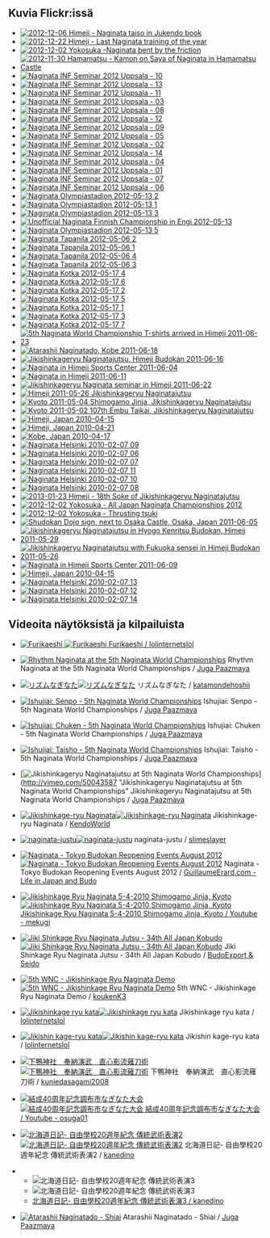 
## Kuvia Flickr:issä

-   [![2012-12-06 Himeji - Naginata taiso in Jukendo
    book](http://farm9.static.flickr.com/8362/8450641664_fea2b93757_s.jpg)](http://farm9.static.flickr.com/8362/8450641664_fea2b93757_z.jpg "2012-12-06 Himeji - Naginata taiso in Jukendo book")
-   [![2012-12-22 Himeji - Last Naginata training of the
    year](http://farm9.static.flickr.com/8084/8310222005_f8fd5e3497_s.jpg)](http://farm9.static.flickr.com/8084/8310222005_f8fd5e3497_z.jpg "2012-12-22 Himeji - Last Naginata training of the year")
-   [![2012-12-02 Yokosuka -Naginata bent by the
    friction](http://farm9.static.flickr.com/8364/8310167633_49559323f3_s.jpg)](http://farm9.static.flickr.com/8364/8310167633_49559323f3_z.jpg "2012-12-02 Yokosuka -Naginata bent by the friction")
-   [![2012-11-30 Hamamatsu - Kamon on Saya of Naginata in Hamamatsu
    Castle](http://farm9.static.flickr.com/8493/8310434296_6376408a49_s.jpg)](http://farm9.static.flickr.com/8493/8310434296_6376408a49_z.jpg "2012-11-30 Hamamatsu - Kamon on Saya of Naginata in Hamamatsu Castle")
-   [![Naginata INF Seminar 2012 Uppsala -
    10](http://farm9.static.flickr.com/8180/7896503292_ec80ff1b79_s.jpg)](http://farm9.static.flickr.com/8180/7896503292_ec80ff1b79_z.jpg "Naginata INF Seminar 2012 Uppsala - 10")
-   [![Naginata INF Seminar 2012 Uppsala -
    13](http://farm9.static.flickr.com/8461/7896512612_8793b62e5c_s.jpg)](http://farm9.static.flickr.com/8461/7896512612_8793b62e5c_z.jpg "Naginata INF Seminar 2012 Uppsala - 13")
-   [![Naginata INF Seminar 2012 Uppsala -
    11](http://farm9.static.flickr.com/8435/7896506982_dca3d1c65d_s.jpg)](http://farm9.static.flickr.com/8435/7896506982_dca3d1c65d_z.jpg "Naginata INF Seminar 2012 Uppsala - 11")
-   [![Naginata INF Seminar 2012 Uppsala -
    03](http://farm9.static.flickr.com/8313/7896478092_f6d6ca8ab8_s.jpg)](http://farm9.static.flickr.com/8313/7896478092_f6d6ca8ab8_z.jpg "Naginata INF Seminar 2012 Uppsala - 03")
-   [![Naginata INF Seminar 2012 Uppsala -
    08](http://farm9.static.flickr.com/8310/7896497718_fe55710472_s.jpg)](http://farm9.static.flickr.com/8310/7896497718_fe55710472_z.jpg "Naginata INF Seminar 2012 Uppsala - 08")
-   [![Naginata INF Seminar 2012 Uppsala -
    12](http://farm9.static.flickr.com/8031/7896510078_3784100263_s.jpg)](http://farm9.static.flickr.com/8031/7896510078_3784100263_z.jpg "Naginata INF Seminar 2012 Uppsala - 12")
-   [![Naginata INF Seminar 2012 Uppsala -
    09](http://farm9.static.flickr.com/8446/7896500648_f48c9c8317_s.jpg)](http://farm9.static.flickr.com/8446/7896500648_f48c9c8317_z.jpg "Naginata INF Seminar 2012 Uppsala - 09")
-   [![Naginata INF Seminar 2012 Uppsala -
    05](http://farm9.static.flickr.com/8461/7896487956_dce6c1843e_s.jpg)](http://farm9.static.flickr.com/8461/7896487956_dce6c1843e_z.jpg "Naginata INF Seminar 2012 Uppsala - 05")
-   [![Naginata INF Seminar 2012 Uppsala -
    02](http://farm9.static.flickr.com/8308/7896472998_40e781294b_s.jpg)](http://farm9.static.flickr.com/8308/7896472998_40e781294b_z.jpg "Naginata INF Seminar 2012 Uppsala - 02")
-   [![Naginata INF Seminar 2012 Uppsala -
    14](http://farm9.static.flickr.com/8315/7896514856_41f04cb760_s.jpg)](http://farm9.static.flickr.com/8315/7896514856_41f04cb760_z.jpg "Naginata INF Seminar 2012 Uppsala - 14")
-   [![Naginata INF Seminar 2012 Uppsala -
    04](http://farm9.static.flickr.com/8170/7896486144_6dc0bc0a9f_s.jpg)](http://farm9.static.flickr.com/8170/7896486144_6dc0bc0a9f_z.jpg "Naginata INF Seminar 2012 Uppsala - 04")
-   [![Naginata INF Seminar 2012 Uppsala -
    01](http://farm9.static.flickr.com/8306/7896468302_daa1e5cc82_s.jpg)](http://farm9.static.flickr.com/8306/7896468302_daa1e5cc82_z.jpg "Naginata INF Seminar 2012 Uppsala - 01")
-   [![Naginata INF Seminar 2012 Uppsala -
    07](http://farm9.static.flickr.com/8301/7896495090_f071163601_s.jpg)](http://farm9.static.flickr.com/8301/7896495090_f071163601_z.jpg "Naginata INF Seminar 2012 Uppsala - 07")
-   [![Naginata INF Seminar 2012 Uppsala -
    06](http://farm9.static.flickr.com/8456/7896492076_fe637292d2_s.jpg)](http://farm9.static.flickr.com/8456/7896492076_fe637292d2_z.jpg "Naginata INF Seminar 2012 Uppsala - 06")
-   [![Naginata Olympiastadion 2012-05-13
    2](http://farm8.static.flickr.com/7092/7325915248_bcd9f5013d_s.jpg)](http://farm8.static.flickr.com/7092/7325915248_bcd9f5013d_z.jpg "Naginata Olympiastadion 2012-05-13 2")
-   [![Naginata Olympiastadion 2012-05-13
    1](http://farm9.static.flickr.com/8018/7325914770_e23060cbac_s.jpg)](http://farm9.static.flickr.com/8018/7325914770_e23060cbac_z.jpg "Naginata Olympiastadion 2012-05-13 1")
-   [![Naginata Olympiastadion 2012-05-13
    3](http://farm8.static.flickr.com/7103/7325915808_915e607c6f_s.jpg)](http://farm8.static.flickr.com/7103/7325915808_915e607c6f_z.jpg "Naginata Olympiastadion 2012-05-13 3")
-   [![Unofficial Naginata Finnish Championship in Engi
    2012-05-13](http://farm8.static.flickr.com/7220/7325916622_d06f075c74_s.jpg)](http://farm8.static.flickr.com/7220/7325916622_d06f075c74_z.jpg "Unofficial Naginata Finnish Championship in Engi 2012-05-13")
-   [![Naginata Olympiastadion 2012-05-13
    5](http://farm8.static.flickr.com/7222/7325917160_0fbed0005f_s.jpg)](http://farm8.static.flickr.com/7222/7325917160_0fbed0005f_z.jpg "Naginata Olympiastadion 2012-05-13 5")
-   [![Naginata Tapanila 2012-05-06
    2](http://farm8.static.flickr.com/7102/7322793128_6ecbf9ba35_s.jpg)](http://farm8.static.flickr.com/7102/7322793128_6ecbf9ba35_z.jpg "Naginata Tapanila 2012-05-06 2")
-   [![Naginata Tapanila 2012-05-06
    1](http://farm8.static.flickr.com/7097/7322791966_12d05c342e_s.jpg)](http://farm8.static.flickr.com/7097/7322791966_12d05c342e_z.jpg "Naginata Tapanila 2012-05-06 1")
-   [![Naginata Tapanila 2012-05-06
    4](http://farm8.static.flickr.com/7215/7322793674_46af1663f4_s.jpg)](http://farm8.static.flickr.com/7215/7322793674_46af1663f4_z.jpg "Naginata Tapanila 2012-05-06 4")
-   [![Naginata Tapanila 2012-05-06
    3](http://farm8.static.flickr.com/7240/7322796388_03e5127f42_s.jpg)](http://farm8.static.flickr.com/7240/7322796388_03e5127f42_z.jpg "Naginata Tapanila 2012-05-06 3")
-   [![Naginata Kotka 2012-05-17
    4](http://farm8.static.flickr.com/7095/7322720230_13d51d3fe5_s.jpg)](http://farm8.static.flickr.com/7095/7322720230_13d51d3fe5_z.jpg "Naginata Kotka 2012-05-17 4")
-   [![Naginata Kotka 2012-05-17
    6](http://farm8.static.flickr.com/7237/7322721756_f2dd161603_s.jpg)](http://farm8.static.flickr.com/7237/7322721756_f2dd161603_z.jpg "Naginata Kotka 2012-05-17 6")
-   [![Naginata Kotka 2012-05-17
    2](http://farm8.static.flickr.com/7098/7322718612_4d1df73cf8_s.jpg)](http://farm8.static.flickr.com/7098/7322718612_4d1df73cf8_z.jpg "Naginata Kotka 2012-05-17 2")
-   [![Naginata Kotka 2012-05-17
    5](http://farm8.static.flickr.com/7090/7322721174_37084e99e3_s.jpg)](http://farm8.static.flickr.com/7090/7322721174_37084e99e3_z.jpg "Naginata Kotka 2012-05-17 5")
-   [![Naginata Kotka 2012-05-17
    1](http://farm9.static.flickr.com/8148/7322717598_0451681c9f_s.jpg)](http://farm9.static.flickr.com/8148/7322717598_0451681c9f_z.jpg "Naginata Kotka 2012-05-17 1")
-   [![Naginata Kotka 2012-05-17
    3](http://farm9.static.flickr.com/8015/7322719398_8cf48943cd_s.jpg)](http://farm9.static.flickr.com/8015/7322719398_8cf48943cd_z.jpg "Naginata Kotka 2012-05-17 3")
-   [![Naginata Kotka 2012-05-17
    7](http://farm8.static.flickr.com/7229/7322723630_6b6f96827f_s.jpg)](http://farm8.static.flickr.com/7229/7322723630_6b6f96827f_z.jpg "Naginata Kotka 2012-05-17 7")
-   [![5th Naginata World Championship T-shirts arrived in Himeji
    2011-06-23](http://farm7.static.flickr.com/6021/6004950535_3e14c0577b_s.jpg)](http://farm7.static.flickr.com/6021/6004950535_3e14c0577b_z.jpg "5th Naginata World Championship T-shirts arrived in Himeji 2011-06-23")
-   [![Atarashii Naginatado, Kobe
    2011-06-18](http://farm7.static.flickr.com/6132/5988483341_e0f32e72b2_s.jpg)](http://farm7.static.flickr.com/6132/5988483341_e0f32e72b2_z.jpg "Atarashii Naginatado, Kobe 2011-06-18")
-   [![Jikishinkageryu Naginatajutsu, Himeji Budokan
    2011-06-16](http://farm7.static.flickr.com/6030/5988482559_c7f38f2417_s.jpg)](http://farm7.static.flickr.com/6030/5988482559_c7f38f2417_z.jpg "Jikishinkageryu Naginatajutsu, Himeji Budokan 2011-06-16")
-   [![Naginata in Himeji Sports Center
    2011-06-04](http://farm7.static.flickr.com/6149/5973529225_c13bf69915_s.jpg)](http://farm7.static.flickr.com/6149/5973529225_c13bf69915_z.jpg "Naginata in Himeji Sports Center 2011-06-04")
-   [![Naginata in Himeji
    2011-06-11](http://farm6.static.flickr.com/5191/5896930485_bc7a7e2b6c_s.jpg)](http://farm6.static.flickr.com/5191/5896930485_bc7a7e2b6c_z.jpg "Naginata in Himeji 2011-06-11")
-   [![Jikishinkageryu Naginata seminar in Himeji
    2011-06-22](http://farm6.static.flickr.com/5103/5892262839_89ba17ac87_s.jpg)](http://farm6.static.flickr.com/5103/5892262839_89ba17ac87_z.jpg "Jikishinkageryu Naginata seminar in Himeji 2011-06-22")
-   [![Himeji 2011-05-26 Jikishinkageryu
    Naginatajutsu](http://farm3.static.flickr.com/2514/5763043905_5a542834cf_s.jpg)](http://farm3.static.flickr.com/2514/5763043905_5a542834cf_z.jpg "Himeji 2011-05-26 Jikishinkageryu Naginatajutsu")
-   [![Kyoto 2011-05-04 Shimogamo Jinja, Jikishinkageryu
    Naginatajutsu](http://farm6.static.flickr.com/5185/5763043699_fcda29747e_s.jpg)](http://farm6.static.flickr.com/5185/5763043699_fcda29747e_z.jpg "Kyoto 2011-05-04 Shimogamo Jinja, Jikishinkageryu Naginatajutsu")
-   [![Kyoto 2011-05-02 107th Embu Taikai, Jikishinkageryu
    Naginatajutsu](http://farm3.static.flickr.com/2291/5763589730_ae7116f625_s.jpg)](http://farm3.static.flickr.com/2291/5763589730_ae7116f625_z.jpg "Kyoto 2011-05-02 107th Embu Taikai, Jikishinkageryu Naginatajutsu")
-   [![Himeji, Japan
    2010-04-15](http://farm4.static.flickr.com/3371/4632519379_88b217df5e_s.jpg)](http://farm4.static.flickr.com/3371/4632519379_88b217df5e_z.jpg "Himeji, Japan 2010-04-15")
-   [![Himeji, Japan
    2010-04-21](http://farm4.static.flickr.com/3283/4595256326_37148e5411_s.jpg)](http://farm4.static.flickr.com/3283/4595256326_37148e5411_z.jpg "Himeji, Japan 2010-04-21")
-   [![Kobe, Japan
    2010-04-17](http://farm2.static.flickr.com/1116/4593691496_b30c388351_s.jpg)](http://farm2.static.flickr.com/1116/4593691496_b30c388351_z.jpg "Kobe, Japan 2010-04-17")
-   [![Naginata Helsinki 2010-02-07
    09](http://farm3.static.flickr.com/2729/4338424327_287da4b287_s.jpg)](http://farm3.static.flickr.com/2729/4338424327_287da4b287_z.jpg "Naginata Helsinki 2010-02-07 09")
-   [![Naginata Helsinki 2010-02-07
    06](http://farm3.static.flickr.com/2692/4339160168_08dc1a9d81_s.jpg)](http://farm3.static.flickr.com/2692/4339160168_08dc1a9d81_z.jpg "Naginata Helsinki 2010-02-07 06")
-   [![Naginata Helsinki 2010-02-07
    07](http://farm5.static.flickr.com/4011/4339162394_b87994a1bb_s.jpg)](http://farm5.static.flickr.com/4011/4339162394_b87994a1bb_z.jpg "Naginata Helsinki 2010-02-07 07")
-   [![Naginata Helsinki 2010-02-07
    11](http://farm5.static.flickr.com/4008/4338427189_f89d2db2b5_s.jpg)](http://farm5.static.flickr.com/4008/4338427189_f89d2db2b5_z.jpg "Naginata Helsinki 2010-02-07 11")
-   [![Naginata Helsinki 2010-02-07
    10](http://farm5.static.flickr.com/4065/4339167466_e3a8a150fe_s.jpg)](http://farm5.static.flickr.com/4065/4339167466_e3a8a150fe_z.jpg "Naginata Helsinki 2010-02-07 10")
-   [![Naginata Helsinki 2010-02-07
    08](http://farm5.static.flickr.com/4052/4339164262_45cd7b2b27_s.jpg)](http://farm5.static.flickr.com/4052/4339164262_45cd7b2b27_z.jpg "Naginata Helsinki 2010-02-07 08")
-   [![2013-01-23 Himeji - 18th Soke of Jikishinkageryu
    Naginatajutsu](http://farm9.static.flickr.com/8184/8436921185_42a4c6a463_s.jpg)](http://farm9.static.flickr.com/8184/8436921185_42a4c6a463_z.jpg "2013-01-23 Himeji - 18th Soke of Jikishinkageryu Naginatajutsu")
-   [![2012-12-02 Yokosuka - All Japan Naginata Championships
    2012](http://farm9.static.flickr.com/8071/8311210012_4db397cd88_s.jpg)](http://farm9.static.flickr.com/8071/8311210012_4db397cd88_z.jpg "2012-12-02 Yokosuka - All Japan Naginata Championships 2012")
-   [![2012-12-02 Yokosuka - Thrusting
    tsuki](http://farm9.static.flickr.com/8222/8310163991_2311baf6ef_s.jpg)](http://farm9.static.flickr.com/8222/8310163991_2311baf6ef_z.jpg "2012-12-02 Yokosuka - Thrusting tsuki")
-   [![Shudokan Dojo sign, next to Osaka Castle, Osaka, Japan
    2011-06-05](http://farm9.static.flickr.com/8324/8091033492_065d0cc99f_s.jpg)](http://farm9.static.flickr.com/8324/8091033492_065d0cc99f_z.jpg "Shudokan Dojo sign, next to Osaka Castle, Osaka, Japan 2011-06-05")
-   [![Jikishinkageryu Naginatajutsu in Hyogo Kenritsu Budokan, Himeji
    2011-05-29](http://farm7.static.flickr.com/6071/6025333946_d18d4484bc_s.jpg)](http://farm7.static.flickr.com/6071/6025333946_d18d4484bc_z.jpg "Jikishinkageryu Naginatajutsu in Hyogo Kenritsu Budokan, Himeji 2011-05-29")
-   [![Jikishinkageryu Naginatajutsu with Fukuoka sensei in Himeji
    Budokan
    2011-05-26](http://farm7.static.flickr.com/6128/6024779061_de8bc8c77f_s.jpg)](http://farm7.static.flickr.com/6128/6024779061_de8bc8c77f_z.jpg "Jikishinkageryu Naginatajutsu with Fukuoka sensei in Himeji Budokan 2011-05-26")
-   [![Naginata in Himeji Sports Center
    2011-06-09](http://farm7.static.flickr.com/6089/6025334076_bfeb0aa7a6_s.jpg)](http://farm7.static.flickr.com/6089/6025334076_bfeb0aa7a6_z.jpg "Naginata in Himeji Sports Center 2011-06-09")
-   [![Himeji, Japan
    2010-04-15](http://farm5.static.flickr.com/4070/4632520539_aaba8e61fa_s.jpg)](http://farm5.static.flickr.com/4070/4632520539_aaba8e61fa_z.jpg "Himeji, Japan 2010-04-15")
-   [![Naginata Helsinki 2010-02-07
    13](http://farm5.static.flickr.com/4036/4339173618_30a64c0f5c_s.jpg)](http://farm5.static.flickr.com/4036/4339173618_30a64c0f5c_z.jpg "Naginata Helsinki 2010-02-07 13")
-   [![Naginata Helsinki 2010-02-07
    12](http://farm5.static.flickr.com/4066/4339171586_76e1df4c9d_s.jpg)](http://farm5.static.flickr.com/4066/4339171586_76e1df4c9d_z.jpg "Naginata Helsinki 2010-02-07 12")
-   [![Naginata Helsinki 2010-02-07
    14](http://farm3.static.flickr.com/2778/4339175212_89128e1f4d_s.jpg)](http://farm3.static.flickr.com/2778/4339175212_89128e1f4d_z.jpg "Naginata Helsinki 2010-02-07 14")

## Videoita näytöksistä ja kilpailuista

-   [![Furikaeshi](http://i1.ytimg.com/vi/WPud9FUkuS8/default.jpg)
    ![Furikaeshi](http://i1.ytimg.com/vi/WPud9FUkuS8/1.jpg)
    Furikaeshi / lolinternetslol
    ](http://www.youtube.com/watch?v=WPud9FUkuS8 "Furikaeshi")

-   [![Rhythm Naginata at the 5th Naginata World
    Championships](http://b.vimeocdn.com/ts/345/146/345146871_200.jpg)](http://vimeo.com/50075290 "Rhythm Naginata at the 5th Naginata World Championships")
    Rhythm Naginata at the 5th Naginata World Championships / [Juga
    Paazmaya](http://vimeo.com/paazmaya "Vimeo - Juga Paazmaya")

-   [![リズムなぎなた](http://i1.ytimg.com/vi/vRB8Fkevcc8/default.jpg)![リズムなぎなた](http://i1.ytimg.com/vi/vRB8Fkevcc8/1.jpg)](http://www.youtube.com/watch?v=vRB8Fkevcc8 "リズムなぎなた")
    リズムなぎなた /
    [katamondehoshii](http://youtube.com/katamondehoshii "Youtube - katamondehoshii")

-   [![Ishujiai: Senpo - 5th Naginata World
    Championships](http://b.vimeocdn.com/ts/345/175/345175294_200.jpg)](http://vimeo.com/50070446 "Ishujiai: Senpo - 5th Naginata World Championships")
    Ishujiai: Senpo - 5th Naginata World Championships / [Juga
    Paazmaya](http://vimeo.com/paazmaya "Vimeo - Juga Paazmaya")

-   [![Ishujiai: Chuken - 5th Naginata World
    Championships](http://b.vimeocdn.com/ts/345/106/345106504_200.jpg)](http://vimeo.com/50069067 "Ishujiai: Chuken - 5th Naginata World Championships")
    Ishujiai: Chuken - 5th Naginata World Championships / [Juga
    Paazmaya](http://vimeo.com/paazmaya "Vimeo - Juga Paazmaya")

-   [![Ishujiai: Taisho - 5th Naginata World
    Championships](http://b.vimeocdn.com/ts/345/097/345097201_200.jpg)](http://vimeo.com/50068282 "Ishujiai: Taisho - 5th Naginata World Championships")
    Ishujiai: Taisho - 5th Naginata World Championships / [Juga
    Paazmaya](http://vimeo.com/paazmaya "Vimeo - Juga Paazmaya")

-   [![Jikishinkageryu Naginatajutsu at 5th Naginata World
    Championships](http://b.vimeocdn.com/ts/344/928/344928580_200.jpg)](http://vimeo.com/50043587 "Jikishinkageryu Naginatajutsu at 5th Naginata World Championships"
    Jikishinkageryu Naginatajutsu at 5th Naginata World Championships /
    [Juga Paazmaya](http://vimeo.com/paazmaya "Vimeo - Juga Paazmaya")

-   [![Jikishinkage-ryu
    Naginata](http://i1.ytimg.com/vi/64cmdEUl_jc/default.jpg)![Jikishinkage-ryu
    Naginata](http://i1.ytimg.com/vi/64cmdEUl_jc/1.jpg)](http://www.youtube.com/watch?v=64cmdEUl_jc "Jikishinkage-ryu Naginata")
    Jikishinkage-ryu Naginata /
    [KendoWorld](http://youtube.com/KendoWorld "Youtube - KendoWorld")

-   [![naginata-justu](http://i1.ytimg.com/vi/V7ed641wnCE/default.jpg)![naginata-justu](http://i1.ytimg.com/vi/V7ed641wnCE/1.jpg)](http://www.youtube.com/watch?v=V7ed641wnCE "naginata-justu")
    naginata-justu /
    [slimeslayer](http://youtube.com/slimeslayer "Youtube - slimeslayer")

-   [![Naginata - Tokyo Budokan Reopening Events August
    2012](http://i1.ytimg.com/vi/r1YGdzXQDZw/default.jpg)![Naginata - Tokyo
    Budokan Reopening Events August
    2012](http://i1.ytimg.com/vi/r1YGdzXQDZw/1.jpg)](http://www.youtube.com/watch?v=r1YGdzXQDZw "Naginata - Tokyo Budokan Reopening Events August 2012")
    Naginata - Tokyo Budokan Reopening Events August 2012 /
    [GuillaumeErard.com - Life in Japan and
    Budo](http://youtube.com/GuillaumeErard.com%20-%20Life%20in%20Japan%20and%20Budo "Youtube - GuillaumeErard.com - Life in Japan and Budo")

-   [![Jikishinkage Ryu Naginata 5-4-2010 Shimogamo Jinja, Kyoto](http://i1.ytimg.com/vi/ntwaxNRAYmM/default.jpg)![Jikishinkage Ryu
    Naginata 5-4-2010 Shimogamo Jinja, Kyoto](http://i1.ytimg.com/vi/ntwaxNRAYmM/1.jpg)
    Jikishinkage Ryu Naginata 5-4-2010 Shimogamo Jinja, Kyoto / Youtube - mekugi
    ](http://www.youtube.com/watch?v=ntwaxNRAYmM "Jikishinkage Ryu Naginata 5-4-2010 Shimogamo Jinja, Kyoto")

-   [![Jiki Shinkage Ryu Naginata Jutsu - 34th All Japan Kobudo](http://i1.ytimg.com/vi/a5VqaxmgVvU/default.jpg)![Jiki Shinkage
    Ryu Naginata Jutsu - 34th All Japan
    Kobudo](http://i1.ytimg.com/vi/a5VqaxmgVvU/1.jpg)](http://www.youtube.com/watch?v=a5VqaxmgVvU "Jiki Shinkage Ryu Naginata Jutsu - 34th All Japan Kobudo")
    Jiki Shinkage Ryu Naginata Jutsu - 34th All Japan Kobudo / [BudoExport &
    Seido](http://youtube.com/BudoExport%20&%20Seido "Youtube - BudoExport & Seido")

-   [![5th WNC - Jikishinkage Ryu Naginata
    Demo](http://i1.ytimg.com/vi/XIfImDzR-Yg/default.jpg)![5th WNC -
    Jikishinkage Ryu Naginata
    Demo](http://i1.ytimg.com/vi/XIfImDzR-Yg/1.jpg)](http://www.youtube.com/watch?v=XIfImDzR-Yg "5th WNC - Jikishinkage Ryu Naginata Demo")
    5th WNC - Jikishinkage Ryu Naginata Demo /
    [koukenK3](http://youtube.com/koukenK3 "Youtube - koukenK3")

-   [![Jikishinkage ryu
    kata](http://i1.ytimg.com/vi/jaRA2zY_VhU/default.jpg)![Jikishinkage ryu
    kata](http://i1.ytimg.com/vi/jaRA2zY_VhU/1.jpg)](http://www.youtube.com/watch?v=jaRA2zY_VhU "Jikishinkage ryu  kata")
    Jikishinkage ryu kata /
    [lolinternetslol](http://youtube.com/lolinternetslol "Youtube - lolinternetslol")

-   [![Jikishin kage-ryu
    kata](http://i1.ytimg.com/vi/IibZC8PBYns/default.jpg)![Jikishin kage-ryu
    kata](http://i1.ytimg.com/vi/IibZC8PBYns/1.jpg)](http://www.youtube.com/watch?v=IibZC8PBYns "Jikishin kage-ryu kata")
    Jikishin kage-ryu kata /
    [lolinternetslol](http://youtube.com/lolinternetslol "Youtube - lolinternetslol")

-   [![下鴨神社　奉納演武　直心影流薙刀術](http://i1.ytimg.com/vi/DiCwRBds458/default.jpg)![下鴨神社　奉納演武　直心影流薙刀術](http://i1.ytimg.com/vi/DiCwRBds458/1.jpg)](http://www.youtube.com/watch?v=DiCwRBds458 "下鴨神社　奉納演武　直心影流薙刀術")
    下鴨神社　奉納演武　直心影流薙刀術 /
    [kuniedasagami2008](http://youtube.com/kuniedasagami2008 "Youtube - kuniedasagami2008")

-   [![結成40周年記念調布市なぎなた大会](http://i1.ytimg.com/vi/v696WandAw8/default.jpg)![結成40周年記念調布市なぎなた大会](http://i1.ytimg.com/vi/v696WandAw8/1.jpg)
    結成40周年記念調布市なぎなた大会 / Youtube - osuga01
    ](http://www.youtube.com/watch?v=v696WandAw8 "結成40周年記念調布市なぎなた大会")

-   [![北海道日記- 自由學校20週年紀念
    傳統武術表演2](http://i1.ytimg.com/vi/0TOaYDdhqlk/default.jpg)![北海道日記-
    自由學校20週年紀念
    傳統武術表演2](http://i1.ytimg.com/vi/0TOaYDdhqlk/1.jpg)](http://www.youtube.com/watch?v=0TOaYDdhqlk "北海道日記- 自由學校20週年紀念 傳統武術表演2")
    北海道日記- 自由學校20週年紀念 傳統武術表演2 /
    [kanedino](http://youtube.com/kanedino "Youtube - kanedino")

-   -   ![北海道日記- 自由學校20週年紀念 傳統武術表演3](http://i1.ytimg.com/vi/3horKHbL7I8/default.jpg)
    -   ![北海道日記- 自由學校20週年紀念 傳統武術表演3](http://i1.ytimg.com/vi/3horKHbL7I8/1.jpg)
    -   [北海道日記- 自由學校20週年紀念 傳統武術表演3 / kanedino](http://www.youtube.com/watch?v=3horKHbL7I8 "北海道日記- 自由學校20週年紀念 傳統武術表演3")
    
-   [![Atarashii Naginatado -
    Shiai](http://b.vimeocdn.com/ts/248/910/24891079_200.jpg)](http://vimeo.com/6520199 "Atarashii Naginatado - Shiai")
    Atarashii Naginatado - Shiai / [Juga
    Paazmaya](http://vimeo.com/paazmaya "Vimeo - Juga Paazmaya")
